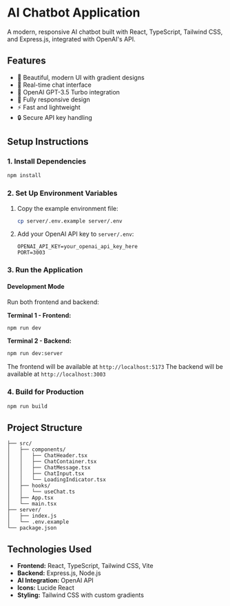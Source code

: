 # AI Chatbot Application

A modern, responsive AI chatbot built with React, TypeScript, Tailwind CSS, and Express.js, integrated with OpenAI's API.

## Features

- 🎨 Beautiful, modern UI with gradient designs
- 💬 Real-time chat interface
- 🤖 OpenAI GPT-3.5 Turbo integration
- 📱 Fully responsive design
- ⚡ Fast and lightweight
- 🔒 Secure API key handling

## Setup Instructions

### 1. Install Dependencies
```bash
npm install
```

### 2. Set Up Environment Variables
1. Copy the example environment file:
   ```bash
   cp server/.env.example server/.env
   ```

2. Add your OpenAI API key to `server/.env`:
   ```
   OPENAI_API_KEY=your_openai_api_key_here
   PORT=3003
   ```

### 3. Run the Application

#### Development Mode
Run both frontend and backend:

**Terminal 1 - Frontend:**
```bash
npm run dev
```

**Terminal 2 - Backend:**
```bash
npm run dev:server
```

The frontend will be available at `http://localhost:5173`
The backend will be available at `http://localhost:3003`

### 4. Build for Production
```bash
npm run build
```

## Project Structure

```
├── src/
│   ├── components/
│   │   ├── ChatHeader.tsx
│   │   ├── ChatContainer.tsx
│   │   ├── ChatMessage.tsx
│   │   ├── ChatInput.tsx
│   │   └── LoadingIndicator.tsx
│   ├── hooks/
│   │   └── useChat.ts
│   ├── App.tsx
│   └── main.tsx
├── server/
│   ├── index.js
│   └── .env.example
└── package.json
```

## Technologies Used

- **Frontend:** React, TypeScript, Tailwind CSS, Vite
- **Backend:** Express.js, Node.js
- **AI Integration:** OpenAI API
- **Icons:** Lucide React
- **Styling:** Tailwind CSS with custom gradients